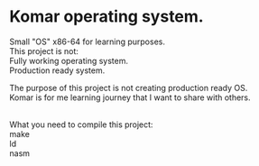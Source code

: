 # Komar operating system.
Small "OS" x86-64 for learning purposes. </br>
This project is not: </br>
	Fully working operating system. </br>
	Production ready system. </br>

The purpose of this project is not creating production ready OS. </br>
Komar is for me learning journey that I want to share with others.

</br>
What you need to compile this project: </br>
	make </br>
	ld </br>
	nasm </br>
